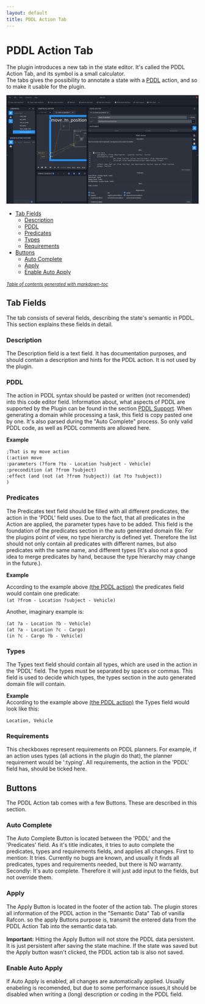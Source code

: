 ```yaml
---
layout: default
title: PDDL Action Tab
---
```

# PDDL Action Tab

The plugin introduces a new tab in the state editor. It's called the PDDL Action Tab, and its symbol is a small calculator.  
The tabs gives the possibility to annotate a state with a [PDDL](https://en.wikipedia.org/wiki/Planning_Domain_Definition_Language) action, and so to make it usable for the plugin.

![Rafcon with the PDDL Action Tab](../../assets/images/documentation/PDDLActionTab.png "An open RAFCON window with the PDDL Action Tab in the right.")


- [Tab Fields](#tab-fields)
  * [Description](#description)
  * [PDDL](#pddl)
  * [Predicates](#predicates)
  * [Types](#types)
  * [Requirements](#requirements)
- [Buttons](#buttons)
  * [Auto Complete](#auto-complete)
  * [Apply](#apply)
  * [Enable Auto Apply](#enable-auto-apply)

<small><i><a href='http://ecotrust-canada.github.io/markdown-toc/'>Table of contents generated with markdown-toc</a></i></small>


## Tab Fields

The tab consists of several fields, describing the state's semantic in PDDL. This section explains these fields in detail. 

### Description

The Description field is a text field. It has documentation purposes, and should contain a description and hints for the PDDL action. It is not used by the plugin.

### PDDL

The action in PDDL syntax should be pasted or written (not recomended) into this code editor field. Information about, what aspects of PDDL are supported by the Plugin can be found in the section [PDDL Support](Limitations.md#pddl-support). When generating a domain while processing a task, this field is copy pasted one by one. It's also parsed during the "Auto Complete" process. So only valid PDDL code, as well as PDDL comments are allowed here.

**Example**

```PDDL
;That is my move action
(:action move
:parameters (?form ?to - Location ?subject - Vehicle)
:precondition (at ?from ?subject)
:effect (and (not (at ?from ?subject)) (at ?to ?subject))
)
```

### Predicates

The Predicates text field should be filled with all different predicates, the action in the 'PDDL' field uses. Due to the fact, that all predicates in the Action are applied, the parameter types have to be added. This field is the foundation of the predicates section in the auto generated domain file. For the plugins point of view, no type hierarchy is defined yet. Therefore the list should not only contain all predicates with different names, but also predicates with the same name, and different types (It's also not a good idea to merge predicates by hand, because the type hierarchy may change in the future.).

**Example**

According to the example above [(the PDDL action)](#pddl) the predicates field would 
contain one predicate: <br>
`(at ?from - Location ?subject - Vehicle)`<br>

Another, imaginary example is: <br>
```
(at ?a - Location ?b - Vehicle)
(at ?a - Location ?c - Cargo)
(in ?c - Cargo ?b - Vehicle)
```

### Types

The Types text field should contain all types, which are used in the action in the 'PDDL' field. The types must be separated by spaces or commas. This field is used to decide which types, the types section in the auto generated domain file will contain. 

**Example**  
According to the example above [(the PDDL action)](#pddl) the Types field would look like this:

```
Location, Vehicle
```

### Requirements

This checkboxes represent requirements on PDDL planners. For example, if an action uses types (all actions in the plugin do that), the planner requirement would be ':typing'. All requirements, the action in the 'PDDL' field has, should be ticked here.

## Buttons

The PDDL Action tab comes with a few Buttons. These are described in this section.

### Auto Complete

The Auto Complete Button is located between the 'PDDL' and the 'Predicates' field. As it's title indicates, it tries to auto complete the predicates, types and requirements fields, and applies all changes. First to mention: It tries. Currently no bugs are known, and usually it finds all predicates, types and requirements needed, but there is NO warranty. Secondly: It's auto complete. Therefore it will just add input to the fields, but not override them.  

### Apply

The Apply Button is located in the footer of the action tab. The plugin stores all information of the PDDL action in the "Semantic Data" Tab of vanilla Rafcon. so the apply Buttons purpose is, transmit the entered data from the PDDL Action Tab into the semantic data tab.<br>   
**Important:** Hitting the Apply Button will not store the PDDL data persistent. It is just persistent after saving the state machine. If the state was saved but the Apply button wasn't clicked, the PDDL action tab is also not saved.

### Enable Auto Apply

If Auto Apply is enabled, all changes are automatically applied. Usually enabeling is recomended, but due to some performance issues,it should be disabled when writing a (long) description or coding in the PDDL field.  
